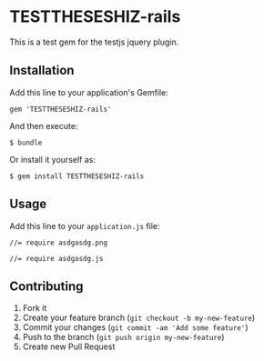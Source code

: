 # TESTTHESESHIZ-rails

This is a test gem for the testjs jquery plugin.

## Installation

Add this line to your application's Gemfile:

    gem 'TESTTHESESHIZ-rails'

And then execute:

    $ bundle

Or install it yourself as:

    $ gem install TESTTHESESHIZ-rails

## Usage

Add this line to your `application.js` file:
  
    //= require asdgasdg.png
  
    //= require asdgasdg.js
  

## Contributing

1. Fork it
2. Create your feature branch (`git checkout -b my-new-feature`)
3. Commit your changes (`git commit -am 'Add some feature'`)
4. Push to the branch (`git push origin my-new-feature`)
5. Create new Pull Request
